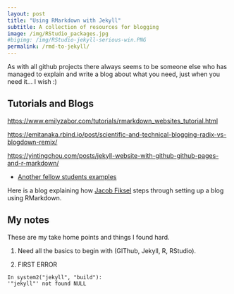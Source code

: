 ```yaml
---
layout: post
title: "Using RMarkdown with Jekyll"
subtitle: A collection of resources for blogging
image: /img/RStudio_packages.jpg
#bigimg: /img/RStudio-jekyll-serious-win.PNG
permalink: /rmd-to-jekyll/
---
```


As with all github projects there always seems to be someone else who has managed to explain and write a blog about what you need, just when you need it... I wish :)

## Tutorials and Blogs

https://www.emilyzabor.com/tutorials/rmarkdown_websites_tutorial.html

https://emitanaka.rbind.io/post/scientific-and-technical-blogging-radix-vs-blogdown-remix/

https://yintingchou.com/posts/jekyll-website-with-github-github-pages-and-r-markdown/

- [Another fellow students examples](https://jfiksel.github.io/2017-01-25-hello-world/)

Here is a blog explaining how [Jacob Fiksel](https://jfiksel.github.io/) steps through setting up a blog using RMarkdown.

## My notes

These are my take home points and things I found hard.

1.  Need all the basics to begin with (GIThub, Jekyll, R, RStudio).

2.  FIRST ERROR

```Warning message:
In system2("jekyll", "build"):
'"jekyll"' not found NULL
```

